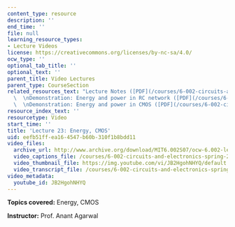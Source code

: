 ```yaml
---
content_type: resource
description: ''
end_time: ''
file: null
learning_resource_types:
- Lecture Videos
license: https://creativecommons.org/licenses/by-nc-sa/4.0/
ocw_type: ''
optional_tab_title: ''
optional_text: ''
parent_title: Video Lectures
parent_type: CourseSection
related_resources_text: "Lecture Notes ([PDF](/courses/6-002-circuits-and-electronics-spring-2007/resources/6002_l23))\
  \  \nDemonstration: Energy and power in RC network ([PDF](/courses/6-002-circuits-and-electronics-spring-2007/resources/demo_18))\
  \  \nDemonstration: Energy and power in CMOS ([PDF](/courses/6-002-circuits-and-electronics-spring-2007/resources/demo_18rp))"
resource_index_text: ''
resourcetype: Video
start_time: ''
title: 'Lecture 23: Energy, CMOS'
uid: eefb51ff-ea16-4547-b60b-310f1b8bdd11
video_files:
  archive_url: http://www.archive.org/download/MIT6.002S07/ocw-6.002-lec-mit-10250-04dec2003-220k.mp4
  video_captions_file: /courses/6-002-circuits-and-electronics-spring-2007/a61694beb4f051348d5591857b2a1f72_JB2HgohNHYQ.vtt
  video_thumbnail_file: https://img.youtube.com/vi/JB2HgohNHYQ/default.jpg
  video_transcript_file: /courses/6-002-circuits-and-electronics-spring-2007/e11f02e75143bd0b0c893086533e6643_JB2HgohNHYQ.pdf
video_metadata:
  youtube_id: JB2HgohNHYQ
---
```


**Topics covered:** Energy, CMOS

**Instructor:** Prof. Anant Agarwal

